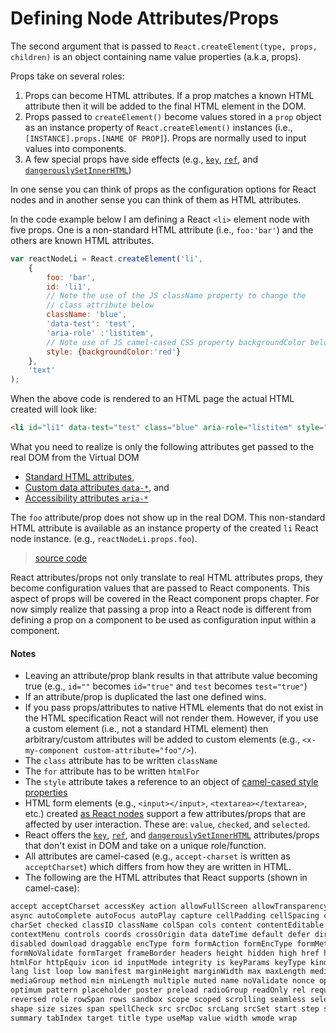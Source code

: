 # Defining Node Attributes/Props

The second argument that is passed to `React.createElement(type, props, children)` is an object containing name value properties (a.k.a, props).

Props take on several roles:

1. Props can become HTML attributes. If a prop matches a known HTML attribute then it will be added to the final HTML element in the DOM.
2. Props passed to `createElement()` become values stored in a `prop` object as an instance property of `React.createElement()` instances  (i.e., `[INSTANCE].props.[NAME OF PROP]`). Props are normally used to input values into components.
3. A few special props have side effects (e.g., [`key`](https://facebook.github.io/react/docs/multiple-components.html#dynamic-children), [`ref`](https://facebook.github.io/react/docs/more-about-refs.html), and [`dangerouslySetInnerHTML`](https://facebook.github.io/react/tips/dangerously-set-inner-html.html))

In one sense you can think of props as the configuration options for React nodes and in another sense you can think of them as HTML attributes.

In the code example below I am defining a React `<li>` element node with five props. One is a non-standard HTML attribute (i.e., `foo:'bar'`) and the others are known HTML attributes.

```js
var reactNodeLi = React.createElement('li',
    {
        foo: 'bar',
        id: 'li1',
        // Note the use of the JS className property to change the 
        // class attribute below
        className: 'blue',
        'data-test': 'test',
        'aria-role' :'listitem',
        // Note use of JS camel-cased CSS property backgroundColor below
        style: {backgroundColor:'red'}
    },
    'text'
);
```

When the above code is rendered to an HTML page the actual HTML created will look like:

```html
<li id="li1" data-test="test" class="blue" aria-role="listitem" style="background-color:red;" data-reactid=".0">text</li>
```

What you need to realize is only the following attributes get passed to the real DOM from the Virtual DOM

* [Standard HTML attributes](https://developer.mozilla.org/en-US/docs/Web/HTML/Attributes),
* [Custom data attributes `data-*`](https://developer.mozilla.org/en-US/docs/Web/HTML/Global_attributes/data-*), and 
* [Accessibility attributes `aria-*`](https://developer.mozilla.org/en-US/docs/Web/Accessibility/ARIA)

The `foo` attribute/prop does not show up in the real DOM. This non-standard HTML attribute is available as an instance property of the created `li` React node instance. (e.g., `reactNodeLi.props.foo`).

> [source code](https://jsfiddle.net/codylindley/8ca0z80m/1/#tabs=js,result,html,resources)

React attributes/props not only translate to real HTML attributes props, they become configuration values that are passed to React components. This aspect of props will be covered in the React component props chapter. For now simply realize that passing a prop into a React node is different from defining a prop on a component to be used as configuration input within a component.

#### Notes

* Leaving an attribute/prop blank results in that attribute value becoming true (e.g., `id=""` becomes `id="true"` and `test` becomes `test="true"`)
* If an attribute/prop is duplicated the last one defined wins.
* If you pass props/attributes to native HTML elements that do not exist in the HTML specification React will not render them. However, if you use a custom element (i.e., not a standard HTML element) then arbitrary/custom attributes will be added to custom elements (e.g., `<x-my-component custom-attribute="foo"/>`).
* The `class` attribute has to be written `className`
* The `for` attribute has to be written `htmlFor`
* The `style` attribute takes a reference to an object of [camel-cased style properties](https://www.w3.org/TR/DOM-Level-2-Style/css.html#CSS-CSS2Properties)
* HTML form elements (e.g., `<input></input>`, `<textarea></textarea>`, etc.) created [as React nodes](https://facebook.github.io/react/docs/forms.html) support a few attributes/props that are affected by user interaction. These are: `value`, `checked`, and `selected`.
* React offers the [`key`](https://facebook.github.io/react/docs/multiple-components.html#dynamic-children), [`ref`](https://facebook.github.io/react/docs/more-about-refs.html), and [`dangerouslySetInnerHTML`](https://facebook.github.io/react/tips/dangerously-set-inner-html.html) attributes/props that don't exist in DOM and take on a unique role/function.
* All attributes are camel-cased (e.g., `accept-charset` is written as `acceptCharset`) which differs from how they are written in HTML.
* The following are the HTML attributes that React supports (shown in camel-case):

```HTML
accept acceptCharset accessKey action allowFullScreen allowTransparency alt
async autoComplete autoFocus autoPlay capture cellPadding cellSpacing challenge
charSet checked classID className colSpan cols content contentEditable
contextMenu controls coords crossOrigin data dateTime default defer dir
disabled download draggable encType form formAction formEncType formMethod
formNoValidate formTarget frameBorder headers height hidden high href hrefLang
htmlFor httpEquiv icon id inputMode integrity is keyParams keyType kind label
lang list loop low manifest marginHeight marginWidth max maxLength media
mediaGroup method min minLength multiple muted name noValidate nonce open
optimum pattern placeholder poster preload radioGroup readOnly rel required
reversed role rowSpan rows sandbox scope scoped scrolling seamless selected
shape size sizes span spellCheck src srcDoc srcLang srcSet start step style
summary tabIndex target title type useMap value width wmode wrap
```
